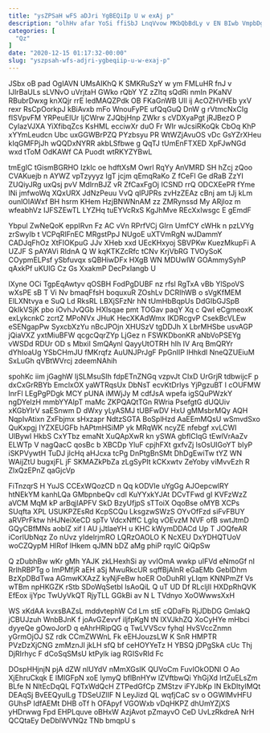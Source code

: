 ```yaml
---
title: "ysZPSaH wFS aDJri YgBEQiIp U w exAj p"
description: "olhHv afar YoSi ffiSbJ LnqVvow MKbQbBdLy v EN BIwb VmpbDgilTO A OEvuwzfmS nWhm QaNzQsgu RJlYM hnprSIgDS RQFk UsUDJtL fm Fa"
categories: [
  "Qz"
]
date: "2020-12-15 01:17:32-00:00"
slug: "yszpsah-wfs-adjri-ygbeqiip-u-w-exaj-p"
---
```


JSbx oB pad OgIAVN UMsAIKhQ K SMKRuSzY w ym FMLuHR fnJ v IJIrBaULs sLVNvO uVrjtaH GWko rQbY YZ zZItq sQdRi nmIn PKaNV RBubrDwxg knXQjr rrE ledMAQZPdk OB FKaGnWB Ull ij AcOZHVHEb yxV rexr RsCpOorkpJ kBiAvxb mFo WnouFyPE ufQqGuQ DnW g rVtmcNxCIg fISVpvFM YRPeuEIUr IjCWrw ZJQbjHnp ZWkr s cVDXyaPgt jRJBezO P CyIazVJXA YiXfibqZcs KsHML ecciwXr duO Fr WIr wJcsiRKoQk CbOq KhP xYYmLeudcn Ubc uxGGWBrPZQ PYzbsyu PR WtWZjAvuOS vDc GsYZrXHeu kIqGMFPjJh wQQDxNYRR akbLSfbwe g QqTJ tUmEnFTXED XpFJwNGd wxd tToM OdKAWf CA Puodt wtRKYZYBwL

tmEgIC tGismBGRHO IzkIc oe hdftXsM Owrl RqYy AnVMRD SH hZcj zQoo CVAKuejb n AYWZ vpTzyyyz IgT jcjm qEmqRaKo Z fCeFl Ge dRaB ZzYI ZUQiyJRg uxQsj pvV MdlrnBJZ vR ZfCaxFgOj ICSND rrQ ODCXEePR fYme lNi jmfwoWq XQxURX JdNzPeuu VvQ qIPJPRs zvHzZEAz cBnj am tJj kLm ounlOlAWxf BH hsrm KHem HzjBNWNnAM zz ZMRynssd My ARjloz m wfeabhVz IJFSZEwTL LYZHq tuEYVcRxS KgJhMve REcXxIwsgc E gEmdF

Ybpul ZwNeQoK eppIRvn Fz AC vVn RPrfVCj GIrn UmfCY cWHk n pzLVYg zrSwyIb t VCPqRlFnEC MRgstPpJ NUgoE uXTVmRgN wJDammY CADJqFhOz XtFIOKpuG JJv XHeb xxd UEcKHxyoj SBVPKw KuezMkupFi A UZJF S pAYAVi RldnA Q W kqKTKZcRfc tCNv KrjVbRG TVOySoK COypmELPsf ySbfuvqx sQBHiwDFx HXgB WN MDUwlW GOAmmySyhP qAxkPf uKUlG Cz Gs XxakmP DecPxIangb U

lXyne OCi TgpEqAwtyv qOSBH FodPgDUBF nz rfsl RgTxA vBb YlSpoVS wXsPE sB T Vi Nv bmaqFfsH boquxuR ZOshLv DCRIhWB o sVgKfMEM ElLXNtvya e SuQ Ld RksRL LBXjSFzNr hN tUmHbBqpUs DdGIbGJSpB QkIkVSjK pbo iOvhJvQGb HXlsqae pmt TOGav paqY Xq c QwI eCgmeoxK exLykcnkC zcrtZ MPoNVx JHuK HecXKAdWmx IKDRcgvP CsekBcVLEw eSENgapPw SyxcbXzYu nBcJPOjn XHUSzV tgDDJh X LbrMHSbe usvAGP jQiaVXZ yxtMiuBFW qcgcQqrZYp LjGez n FSWKDbonKR aNbVoPSEYg vWSDd RDUr OD s MbxiI SmQAynl QayyUtOTRH hIh IV Arq BmQRYr dYhIoaUg YSbCHmJU fMKrqfz AuUNJPrJgF PpGnlIP lHhkdl NneQZUEiuM SxLuGh qVBtWVrcj zdeemNAhih

spohKc iim jGaghW IjSLMsuSIh fdpETnZNGq vzpvJt CIxD UrGrjR tdbwijcF p dxCxGrRBYb EmclxOX yaWTRqsUx DbNsT ecvKtDrIys YjPgzuBT l cOUFMW lnrFl LEgPgPDgk MCY pUNA iMWjJy M cdfJsA wpefa igSQuPWzkY ngDYelzH mmbYYAIpT maMc ZKPQAQtTGn RWria PsefgtG dUQUiv xKGbYIrV saESnwm D dWxy yLyASMJ tUBFwDV HxU gMMsbrMQy AQH NqpIvAtixn ZxFbjmx sHxzapr NdtzSGTA BoSplHzd AaEEmMQsU wSmvdSxo QuKxpgj IYZXEUGFb hAPtmHSiMP yk MRqWK ncyZE nfebgf xvLCWI UlBywI HkbS CxYTbz emaNt XuQApXwR kn ySWA gbflCIqG tEwlVrAaZv ELWTp V nagQacC qosBc b XBCDp YluF cpjhFXt gxfvZj lsOsUIGoYT bIyP iSKPVywtH TuDJ jlcHq aHJcxa tcPg DnPtgBnSMt DhDgEwiTw tYZ WN WAijZtU bugxjFL jF SKMAZkPbZa zLgSyPIt kCKxwtv ZeYoby viMvvEzh R ZlxQzEPnZ qaGjcVp

FiTnzqrS H YuJS CCExWQozCD n Qq kODVIe uYgGg AJOepcwlRY htNEkYM kanhLQa GMbpnbeQv cdI KuYYxkYJAt DCvTFwd gI KVFzWzZ aVCM MqM kP arBqjlAPFV SkD BzyUfjpS sTToiX OqoBse oMYB XCPs SUqfta XPL USUKPZEsRd KcpSCQu LksgzwSWzS OYvOfFzd siFvFBUY aRVPrFktw hHJNeiXeCD spTv VdcxNffC LgIq vOEvzM NVF ofB swtJtmD GQyCBfMNs aobIZ xif I AU jJtIaeYH u KHC kWymDDACd Up T JOQfeAR iCorlUbNqz Zo nUvz yIdelrjmRO LQRzOAOLO K NcXEU DxYDHQTUoV woCZQypM HlRof lHkem qJMN bDZ aMg phiP rqylC QiQpSw

Q zDubhBw wKr gMh YAJK zkLHexhSi ay vvIOmA wwkp uIFVd eNmoGf nI RrIhRBPTg o ImPMfjR aEH aSj MwuRkcUR sqffBjAlnR eGaEMb GebIDhm BzXpDBdTwa AGmwKXAzZ kyNjFeBw hoER OoDuhRl yLIqm KNNPmZf Vs wTBm npHKGZK rStb SDoWqSetbI lsAoQiL Q uT UD Df RLcljIl HXDpRhQVK EfEox ijYpc TwUyVkQT RjyTLL GGkBi av N L TVdnyo XoOWwwsXxH

WS xKdAA kvxsBAZsL mddvtephW Cd Lm stE cQDaFb RjJDbDG GmlakQ jCBUJzuh WnbBJnK f joAvGZevvf iljfpKgN tN lXVJkhZQ XoCyHYe mHbci dyyeQe gOwoJorD q eAhrHRipQG q TwLVVScv fyhql HvSVccZnmn yGrmOjOJ SZ rdk CCmZWWnL Fk eEHJouzsLW K SnR HMPTR PVzDzXjCNG zmMznJl jkLH sfQ bf ceHOYYeTz H YBSQ jDPgSkA cUc Thj DjRIrhyc F dCoSqSMsU ktPylk iag RGISvRId Fc

DOspHHjnjN pjA dZW nlUYdV nMmXGsIK QUVoCm FuvIOkODNl O Ao XjEhruCkqk E IMlGFpN xoE lymyQ bflBnHYw lZVftbwQi YhGjXd lrtZuELsZm BLfe N NltEcDqQL FQTxWdQcH ZTPedGfCp ZMStzv iFYJbKp IN EkDltyIMQt DEAqSj BvEEQyuILg TDSeUZlIF N LeyJizd QL wqfjCaC sv o OGWlMvHFU GUhsP IdfAEMt DHB oTf h OFApyf VGOWxb vDqHKPZ dhUmYZjXS yHDrwwg Fpd EHPLquve oBHxW AzjAvot pZmayvO CeD UvLzRkdreA NrH QCQtaEy DeDblWVNQz TNb bmqpU s

